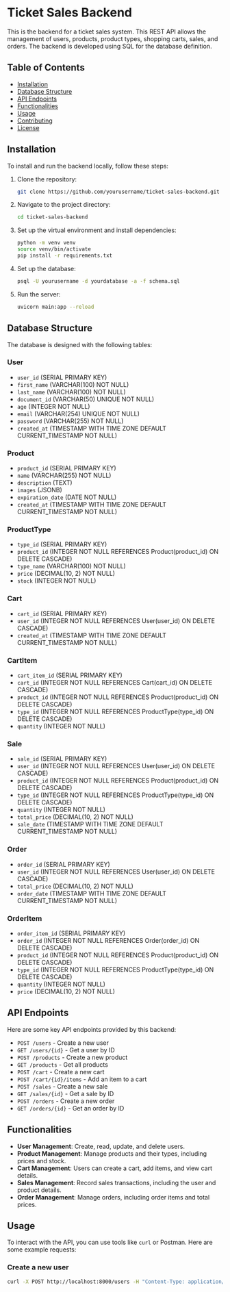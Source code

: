 # Ticket Sales Backend

This is the backend for a ticket sales system. This REST API allows the management of users, products, product types, shopping carts, sales, and orders. The backend is developed using SQL for the database definition.

## Table of Contents

- [Installation](#installation)
- [Database Structure](#database-structure)
- [API Endpoints](#api-endpoints)
- [Functionalities](#functionalities)
- [Usage](#usage)
- [Contributing](#contributing)
- [License](#license)

## Installation

To install and run the backend locally, follow these steps:

1. Clone the repository:
    ```bash
    git clone https://github.com/yourusername/ticket-sales-backend.git
    ```

2. Navigate to the project directory:
    ```bash
    cd ticket-sales-backend
    ```

3. Set up the virtual environment and install dependencies:
    ```bash
    python -m venv venv
    source venv/bin/activate
    pip install -r requirements.txt
    ```

4. Set up the database:
    ```bash
    psql -U yourusername -d yourdatabase -a -f schema.sql
    ```

5. Run the server:
    ```bash
    uvicorn main:app --reload
    ```

## Database Structure

The database is designed with the following tables:

### User
- `user_id` (SERIAL PRIMARY KEY)
- `first_name` (VARCHAR(100) NOT NULL)
- `last_name` (VARCHAR(100) NOT NULL)
- `document_id` (VARCHAR(50) UNIQUE NOT NULL)
- `age` (INTEGER NOT NULL)
- `email` (VARCHAR(254) UNIQUE NOT NULL)
- `password` (VARCHAR(255) NOT NULL)
- `created_at` (TIMESTAMP WITH TIME ZONE DEFAULT CURRENT_TIMESTAMP NOT NULL)

### Product
- `product_id` (SERIAL PRIMARY KEY)
- `name` (VARCHAR(255) NOT NULL)
- `description` (TEXT)
- `images` (JSONB)
- `expiration_date` (DATE NOT NULL)
- `created_at` (TIMESTAMP WITH TIME ZONE DEFAULT CURRENT_TIMESTAMP NOT NULL)

### ProductType
- `type_id` (SERIAL PRIMARY KEY)
- `product_id` (INTEGER NOT NULL REFERENCES Product(product_id) ON DELETE CASCADE)
- `type_name` (VARCHAR(100) NOT NULL)
- `price` (DECIMAL(10, 2) NOT NULL)
- `stock` (INTEGER NOT NULL)

### Cart
- `cart_id` (SERIAL PRIMARY KEY)
- `user_id` (INTEGER NOT NULL REFERENCES User(user_id) ON DELETE CASCADE)
- `created_at` (TIMESTAMP WITH TIME ZONE DEFAULT CURRENT_TIMESTAMP NOT NULL)

### CartItem
- `cart_item_id` (SERIAL PRIMARY KEY)
- `cart_id` (INTEGER NOT NULL REFERENCES Cart(cart_id) ON DELETE CASCADE)
- `product_id` (INTEGER NOT NULL REFERENCES Product(product_id) ON DELETE CASCADE)
- `type_id` (INTEGER NOT NULL REFERENCES ProductType(type_id) ON DELETE CASCADE)
- `quantity` (INTEGER NOT NULL)

### Sale
- `sale_id` (SERIAL PRIMARY KEY)
- `user_id` (INTEGER NOT NULL REFERENCES User(user_id) ON DELETE CASCADE)
- `product_id` (INTEGER NOT NULL REFERENCES Product(product_id) ON DELETE CASCADE)
- `type_id` (INTEGER NOT NULL REFERENCES ProductType(type_id) ON DELETE CASCADE)
- `quantity` (INTEGER NOT NULL)
- `total_price` (DECIMAL(10, 2) NOT NULL)
- `sale_date` (TIMESTAMP WITH TIME ZONE DEFAULT CURRENT_TIMESTAMP NOT NULL)

### Order
- `order_id` (SERIAL PRIMARY KEY)
- `user_id` (INTEGER NOT NULL REFERENCES User(user_id) ON DELETE CASCADE)
- `total_price` (DECIMAL(10, 2) NOT NULL)
- `order_date` (TIMESTAMP WITH TIME ZONE DEFAULT CURRENT_TIMESTAMP NOT NULL)

### OrderItem
- `order_item_id` (SERIAL PRIMARY KEY)
- `order_id` (INTEGER NOT NULL REFERENCES Order(order_id) ON DELETE CASCADE)
- `product_id` (INTEGER NOT NULL REFERENCES Product(product_id) ON DELETE CASCADE)
- `type_id` (INTEGER NOT NULL REFERENCES ProductType(type_id) ON DELETE CASCADE)
- `quantity` (INTEGER NOT NULL)
- `price` (DECIMAL(10, 2) NOT NULL)

## API Endpoints

Here are some key API endpoints provided by this backend:

- `POST /users` - Create a new user
- `GET /users/{id}` - Get a user by ID
- `POST /products` - Create a new product
- `GET /products` - Get all products
- `POST /cart` - Create a new cart
- `POST /cart/{id}/items` - Add an item to a cart
- `POST /sales` - Create a new sale
- `GET /sales/{id}` - Get a sale by ID
- `POST /orders` - Create a new order
- `GET /orders/{id}` - Get an order by ID

## Functionalities

- **User Management**: Create, read, update, and delete users.
- **Product Management**: Manage products and their types, including prices and stock.
- **Cart Management**: Users can create a cart, add items, and view cart details.
- **Sales Management**: Record sales transactions, including the user and product details.
- **Order Management**: Manage orders, including order items and total prices.

## Usage

To interact with the API, you can use tools like `curl` or Postman. Here are some example requests:

### Create a new user
```bash
curl -X POST http://localhost:8000/users -H "Content-Type: application/json" -d '{"first_name": "John", "last_name": "Doe", "document_id": "12345678", "age": 30, "email": "john.doe@example.com", "password": "securepassword"}'
